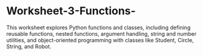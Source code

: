 # Worksheet-3-Functions-
This worksheet explores Python functions and classes, including defining reusable functions, nested functions, argument handling, string and number utilities, and object-oriented programming with classes like Student, Circle, String, and Robot.
